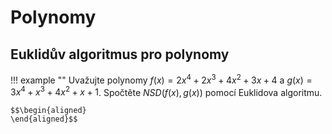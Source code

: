 # Polynomy

## Euklidův algoritmus pro polynomy

!!! example ""
    Uvažujte polynomy $f(x) = 2x^4 + 2x^3 + 4x^2 + 3x + 4$ a $g(x) = 3x^4 + x^3 + 4x^2 + x + 1$. Spočtěte $NSD(f(x), g(x))$ pomocí Euklidova algoritmu.

    $$\begin{aligned}
    \end{aligned}$$